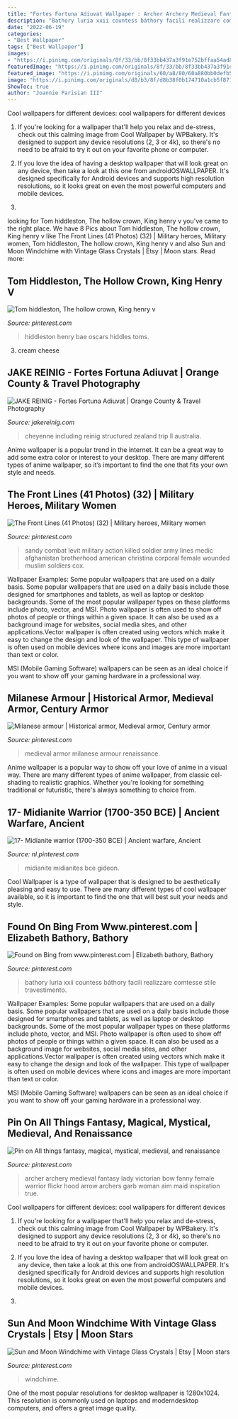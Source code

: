 ```yaml
---
title: "Fortes Fortuna Adiuvat Wallpaper : Archer Archery Medieval Fantasy Lady Victorian Bow Fanny Female Warrior Flickr Hood Arrow Archers Garb Woman Aim Maid Inspiration True"
description: "Bathory luria xxii countess báthory facili realizzare comtesse stile travestimento"
date: "2022-06-19"
categories:
- "Best Wallpaper"
tags: ["Best Wallpaper"]
images:
- "https://i.pinimg.com/originals/8f/33/bb/8f33bb437a3f91e752bffaa54ad8f6e2.jpg"
featuredImage: "https://i.pinimg.com/originals/8f/33/bb/8f33bb437a3f91e752bffaa54ad8f6e2.jpg"
featured_image: "https://i.pinimg.com/originals/60/a8/80/60a880bb0defb59f1ec0128a7f7ec2c1.jpg"
image: "https://i.pinimg.com/originals/d8/b3/8f/d8b38f0b174710a1cb5f871e145789ca.jpg"
ShowToc: true
author: "Joannie Parisian III"
---
```



Cool wallpapers for different devices:
cool wallpapers for different devices 

1. If you're looking for a wallpaper that'll help you relax and de-stress, check out this calming image from Cool Wallpaper by WPBakery. It's designed to support any device resolutions (2, 3 or 4k), so there's no need to be afraid to try it out on your favorite phone or computer.

2. If you love the idea of having a desktop wallpaper that will look great on any device, then take a look at this one from androidOSWALLPAPER. It's designed specifically for Android devices and supports high resolution resolutions, so it looks great on even the most powerful computers and mobile devices.

3.

	

		
looking for Tom hiddleston, The hollow crown, King henry v you've came to the right place. We have 8 Pics about Tom hiddleston, The hollow crown, King henry v like The Front Lines (41 Photos) (32) | Military heroes, Military women, Tom hiddleston, The hollow crown, King henry v and also Sun and Moon Windchime with Vintage Glass Crystals | Etsy | Moon stars. Read more:
		
    
## Tom Hiddleston, The Hollow Crown, King Henry V

<img loading=lazy src="https://i.pinimg.com/736x/a4/45/85/a4458523454b8f18683d5d9176f71a44--the-hollow-crown-movie-characters.jpg" onerror="this.onerror=null;this.src='https://tse1.mm.bing.net/th?id=OIP.DVCbeDKJsKIiKKM5o1yORQHaKI&amp;pid=15.1';" alt="Tom hiddleston, The hollow crown, King henry v">

_Source: pinterest.com_

>hiddleston henry bae oscars hiddles toms. 

	

3. cream cheese 

    
## JAKE REINIG - Fortes Fortuna Adiuvat | Orange County &amp; Travel Photography

<img loading=lazy src="https://www.jakereinig.com/b/wp-content/uploads/8U0B2707-1.jpg" onerror="this.onerror=null;this.src='https://tse2.mm.bing.net/th?id=OIP.6VdtuNojbvF561FEP0bRmwHaLH&amp;pid=15.1';" alt="JAKE REINIG - Fortes Fortuna Adiuvat | Orange County &amp; Travel Photography">

_Source: jakereinig.com_

>cheyenne including reinig structured zealand trip ll australia. 

	

Anime wallpaper is a popular trend in the internet. It can be a great way to add some extra color or interest to your desktop. There are many different types of anime wallpaper, so it’s important to find the one that fits your own style and needs.

    
## The Front Lines (41 Photos) (32) | Military Heroes, Military Women

<img loading=lazy src="https://i.pinimg.com/originals/d8/b3/8f/d8b38f0b174710a1cb5f871e145789ca.jpg" onerror="this.onerror=null;this.src='https://tse2.mm.bing.net/th?id=OIP.2Pfb27Q89RxCooYPw4aRowHaLG&amp;pid=15.1';" alt="The Front Lines (41 Photos) (32) | Military heroes, Military women">

_Source: pinterest.com_

>sandy combat levit military action killed soldier army lines medic afghanistan brotherhood american christina corporal female wounded muslim soldiers cox. 

	

Wallpaper Examples: Some popular wallpapers that are used on a daily basis.
Some popular wallpapers that are used on a daily basis include those designed for smartphones and tablets, as well as laptop or desktop backgrounds. Some of the most popular wallpaper types on these platforms include photo, vector, and MSI. 
Photo wallpaper is often used to show off photos of people or things within a given space. It can also be used as a background image for websites, social media sites, and other applications.Vector wallpaper is often created using vectors which make it easy to change the design and look of the wallpaper. This type of wallpaper is often used on mobile devices where icons and images are more important than text or color. 

MSI (Mobile Gaming Software) wallpapers can be seen as an ideal choice if you want to show off your gaming hardware in a professional way.

    
## Milanese Armour | Historical Armor, Medieval Armor, Century Armor

<img loading=lazy src="https://i.pinimg.com/originals/44/90/f1/4490f14426be4ddd8e89aa87e427407d.jpg" onerror="this.onerror=null;this.src='https://tse4.mm.bing.net/th?id=OIP.sAoEWi_eZT2JIs9bXRhsvAHaKA&amp;pid=15.1';" alt="Milanese armour | Historical armor, Medieval armor, Century armor">

_Source: pinterest.com_

>medieval armor milanese armour renaissance. 

	

Anime wallpaper is a popular way to show off your love of anime in a visual way. There are many different types of anime wallpaper, from classic cel-shading to realistic graphics. Whether you're looking for something traditional or futuristic, there's always something to choice from.

    
## 17- Midianite Warrior (1700-350 BCE) | Ancient Warfare, Ancient

<img loading=lazy src="https://i.pinimg.com/originals/8f/33/bb/8f33bb437a3f91e752bffaa54ad8f6e2.jpg" onerror="this.onerror=null;this.src='https://tse2.mm.bing.net/th?id=OIP.igSN3BLHFnqOAKpAKmrABAHaKT&amp;pid=15.1';" alt="17- Midianite warrior (1700-350 BCE) | Ancient warfare, Ancient">

_Source: nl.pinterest.com_

>midianite midianites bce gideon. 

	

Cool Wallpaper is a type of wallpaper that is designed to be aesthetically pleasing and easy to use. There are many different types of cool wallpaper available, so it is important to find the one that will best suit your needs and style.

    
## Found On Bing From Www.pinterest.com | Elizabeth Bathory, Bathory

<img loading=lazy src="https://i.pinimg.com/736x/0d/24/fd/0d24fddaba534ba7862098a9f7659ae5.jpg" onerror="this.onerror=null;this.src='https://tse2.mm.bing.net/th?id=OIP.22nbsg2dYIw__WHOFQdQVQHaLH&amp;pid=15.1';" alt="Found on Bing from www.pinterest.com | Elizabeth bathory, Bathory">

_Source: pinterest.com_

>bathory luria xxii countess báthory facili realizzare comtesse stile travestimento. 

	

Wallpaper Examples: Some popular wallpapers that are used on a daily basis.
Some popular wallpapers that are used on a daily basis include those designed for smartphones and tablets, as well as laptop or desktop backgrounds. Some of the most popular wallpaper types on these platforms include photo, vector, and MSI. 
Photo wallpaper is often used to show off photos of people or things within a given space. It can also be used as a background image for websites, social media sites, and other applications.Vector wallpaper is often created using vectors which make it easy to change the design and look of the wallpaper. This type of wallpaper is often used on mobile devices where icons and images are more important than text or color. 

MSI (Mobile Gaming Software) wallpapers can be seen as an ideal choice if you want to show off your gaming hardware in a professional way.

    
## Pin On All Things Fantasy, Magical, Mystical, Medieval, And Renaissance

<img loading=lazy src="https://i.pinimg.com/736x/be/d9/31/bed931f8f20fed1572dfb378304e25c1--medieval-archer-medieval-fantasy.jpg" onerror="this.onerror=null;this.src='https://tse3.mm.bing.net/th?id=OIP.jkPvQJ9qY3ERSd9h1fb0KgHaLI&amp;pid=15.1';" alt="Pin on All things fantasy, magical, mystical, medieval, and renaissance">

_Source: pinterest.com_

>archer archery medieval fantasy lady victorian bow fanny female warrior flickr hood arrow archers garb woman aim maid inspiration true. 

	

Cool wallpapers for different devices:
cool wallpapers for different devices 

1. If you're looking for a wallpaper that'll help you relax and de-stress, check out this calming image from Cool Wallpaper by WPBakery. It's designed to support any device resolutions (2, 3 or 4k), so there's no need to be afraid to try it out on your favorite phone or computer.

2. If you love the idea of having a desktop wallpaper that will look great on any device, then take a look at this one from androidOSWALLPAPER. It's designed specifically for Android devices and supports high resolution resolutions, so it looks great on even the most powerful computers and mobile devices.

3.

    
## Sun And Moon Windchime With Vintage Glass Crystals | Etsy | Moon Stars

<img loading=lazy src="https://i.pinimg.com/originals/60/a8/80/60a880bb0defb59f1ec0128a7f7ec2c1.jpg" onerror="this.onerror=null;this.src='https://tse3.mm.bing.net/th?id=OIP._mQwh3z2XTAdXXqhEDWaFwHaFh&amp;pid=15.1';" alt="Sun and Moon Windchime with Vintage Glass Crystals | Etsy | Moon stars">

_Source: pinterest.com_

>windchime. 

	

One of the most popular resolutions for desktop wallpaper is 1280x1024. This resolution is commonly used on laptops and moderndesktop computers, and offers a great image quality.

